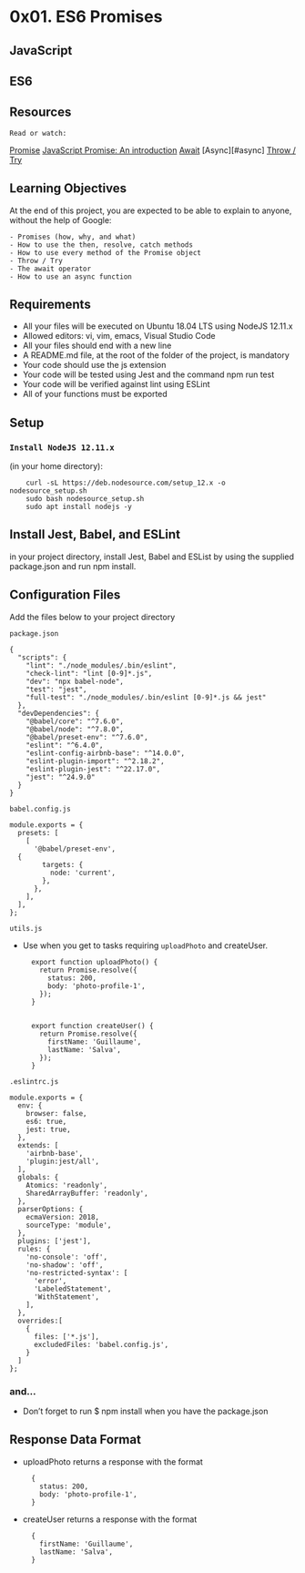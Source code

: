 # 0x01. ES6 Promises

## JavaScript

## ES6

## Resources

`Read or watch:`

[Promise](#promise)
[JavaScript Promise: An introduction](#javascript-promise:-an-introduction)
[Await](#await)
[Async][#async]
[Throw / Try](#throw-/-try)

## Learning Objectives

At the end of this project, you are expected to be able to explain to anyone, without the help of Google:

    - Promises (how, why, and what)
    - How to use the then, resolve, catch methods
    - How to use every method of the Promise object
    - Throw / Try
    - The await operator
    - How to use an async function

## Requirements

- All your files will be executed on Ubuntu 18.04 LTS using NodeJS 12.11.x
- Allowed editors: vi, vim, emacs, Visual Studio Code
- All your files should end with a new line
- A README.md file, at the root of the folder of the project, is mandatory
- Your code should use the js extension
- Your code will be tested using Jest and the command npm run test
- Your code will be verified against lint using ESLint
- All of your functions must be exported

## Setup

### `Install NodeJS 12.11.x`

(in your home directory):

        curl -sL https://deb.nodesource.com/setup_12.x -o nodesource_setup.sh
        sudo bash nodesource_setup.sh
        sudo apt install nodejs -y

## Install Jest, Babel, and ESLint

in your project directory, install Jest, Babel and ESList by using the supplied package.json and run npm install.

## Configuration Files

Add the files below to your project directory

`package.json`

    {
      "scripts": {
        "lint": "./node_modules/.bin/eslint",
        "check-lint": "lint [0-9]*.js",
        "dev": "npx babel-node",
        "test": "jest",
        "full-test": "./node_modules/.bin/eslint [0-9]*.js && jest"
      },
      "devDependencies": {
        "@babel/core": "^7.6.0",
        "@babel/node": "^7.8.0",
        "@babel/preset-env": "^7.6.0",
        "eslint": "^6.4.0",
        "eslint-config-airbnb-base": "^14.0.0",
        "eslint-plugin-import": "^2.18.2",
        "eslint-plugin-jest": "^22.17.0",
        "jest": "^24.9.0"
      }
    }

`babel.config.js`

    module.exports = {
      presets: [
        [
          '@babel/preset-env',
      {
            targets: {
              node: 'current',
            },
          },
        ],
      ],
    };


`utils.js`

- Use when you get to tasks requiring `uploadPhoto` and createUser.

        export function uploadPhoto() {
          return Promise.resolve({
            status: 200,
            body: 'photo-profile-1',
          });
        }


        export function createUser() {
          return Promise.resolve({
            firstName: 'Guillaume',
            lastName: 'Salva',
          });
        }

`.eslintrc.js`

    module.exports = {
      env: {
        browser: false,
        es6: true,
        jest: true,
      },
      extends: [
        'airbnb-base',
        'plugin:jest/all',
      ],
      globals: {
        Atomics: 'readonly',
        SharedArrayBuffer: 'readonly',
      },
      parserOptions: {
        ecmaVersion: 2018,
        sourceType: 'module',
      },
      plugins: ['jest'],
      rules: {
        'no-console': 'off',
        'no-shadow': 'off',
        'no-restricted-syntax': [
          'error',
          'LabeledStatement',
          'WithStatement',
        ],
      },
      overrides:[
        {
          files: ['*.js'],
          excludedFiles: 'babel.config.js',
        }
      ]
    };


### and…

- Don’t forget to run $ npm install when you have the package.json

## Response Data Format

- uploadPhoto returns a response with the format

        {
          status: 200,
          body: 'photo-profile-1',
        }

- createUser returns a response with the format

        {
          firstName: 'Guillaume',
          lastName: 'Salva',
        }
